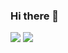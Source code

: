 ### Hi there 👋
<a href="https://math-coding.tistory.com" target="tistory"><img src="https://img.shields.io/badge/BLOG-000000?style=flat&logo=Storyblok&logoColor=white"/></a>
<img src="https://img.shields.io/badge/Android-3DDC84?style=flat-square&logo=Android&logoColor=white"/>

<!--
**ows3090/ows3090** is a ✨ _special_ ✨ repository because its `README.md` (this file) appears on your GitHub profile.

Here are some ideas to get you started:

- 🔭 I’m currently working on ...
- 🌱 I’m currently learning ...
- 👯 I’m looking to collaborate on ...
- 🤔 I’m looking for help with ...
- 💬 Ask me about ...
- 📫 How to reach me: ...
- 😄 Pronouns: ...
- ⚡ Fun fact: ...
-->
